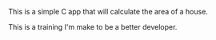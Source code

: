 This is a simple C app that will calculate the area of a house.

This is a training I'm make to be a better developer.

